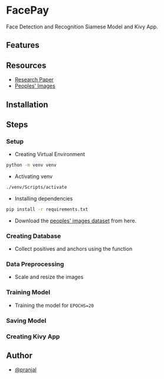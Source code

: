 # FacePay

Face Detection and Recognition Siamese Model and Kivy App.

## Features

## Resources

- [Research Paper](https://www.cs.cmu.edu/~rsalakhu/papers/oneshot1.pdf)
- [Peoples' Images](http://vis-www.cs.umass.edu/lfw/)

## Installation

## Steps

### Setup

- Creating Virtual Environment

```bash
python -m venv venv
```

- Activating venv

```bash
./venv/Scripts/activate
```

- Installing dependencies

```bash
pip install -r requirements.txt
```

- Download the [peoples' images dataset](http://vis-www.cs.umass.edu/lfw/#download) from here.

### Creating Database

- Collect positives and anchors using the function

### Data Preprocessing

- Scale and resize the images

### Training Model

- Training the model for `EPOCHS=20`

### Saving Model

### Creating Kivy App

## Author

- [@pranjal]()

```

```
